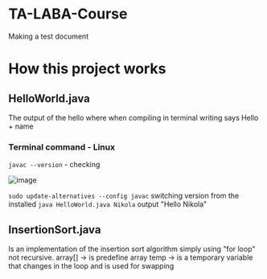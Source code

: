 # TA-LABA-Course
Making a test document

# How this project works

## HelloWorld.java
The output of the hello where when compiling in terminal writing says Hello + name

### Terminal command - Linux
```javac --version``` - checking

![image](https://github.com/user-attachments/assets/e1fade87-0c1d-47fb-b23e-c64a9dfac215)

```sudo update-alternatives --config javac``` switching version from the installed
```java HelloWorld.java Nikola``` output "Hello Nikola"

## InsertionSort.java
Is an implementation of the insertion sort algorithm simply using "for loop" not recursive.
array[] -> is predefine array
temp -> is a temporary variable that changes in the loop and is used for swapping 
